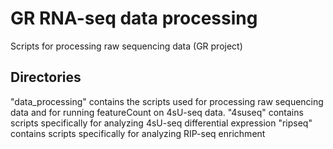 # GR RNA-seq data processing
Scripts for processing raw sequencing data (GR project)

## Directories
"data_processing" contains the scripts used for processing raw sequencing data and for running featureCount on 4sU-seq data.
"4suseq" contains scripts specifically for analyzing 4sU-seq differential expression
"ripseq" contains scripts specifically for analyzing RIP-seq enrichment
